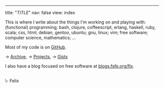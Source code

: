 ---
title: "*TITLE*"
nav: false
view: index

This is where I write about the things I'm working on and playing
with: (functional) programming; bash, clojure, coffeescript, erlang,
haskell, ruby, scala; css, html; debian, gentoo, ubuntu; gnu, linux;
vim; free software; computer science, mathematics; ...

Most of my code is on [GitHub](https://github.com/obfusk).

&rarr; [Archive](/archive.html),
&rarr; [Projects](/projects.html),
&rarr; [Gists](/gists.html)

I also have a blog focused on free software at
[blogs.fsfe.org/flx](https://blogs.fsfe.org/flx).

<br/>
\- Felix
